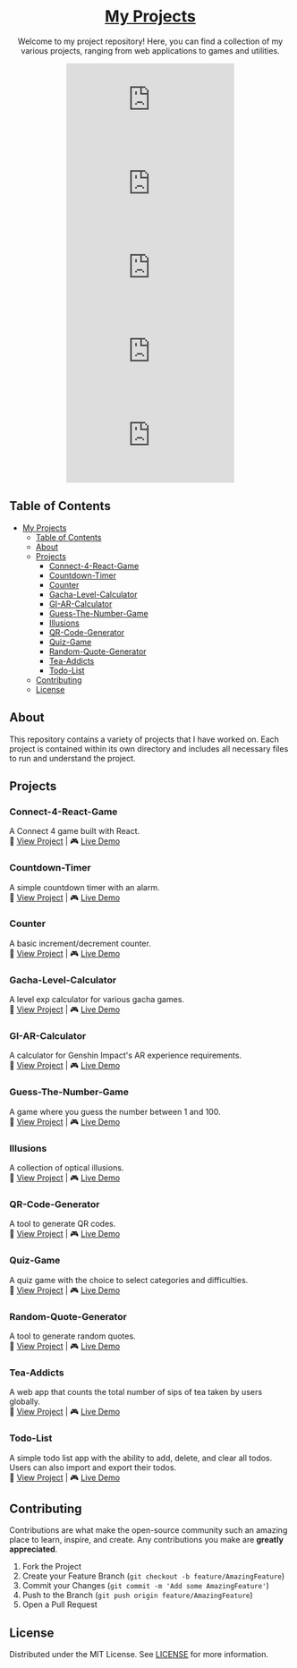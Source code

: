 <div align="center">

# [My Projects](https://exonymos.github.io/projects)

Welcome to my project repository! Here, you can find a collection of my various projects, ranging from web applications to games and utilities.

[![GitHub license](https://img.shields.io/github/license/Exonymos/exonymos.me)](https://github.com/Exonymos/exonymos.me/blob/main/LICENSE)
[![GitHub issues](https://img.shields.io/github/issues/Exonymos/exonymos.me)](https://github.com/Exonymos/exonymos.me/issues)
[![GitHub last commit](https://img.shields.io/github/last-commit/Exonymos/exonymos.me)](https://github.com/Exonymos/exonymos.me/commits/main)<br>
[![GitHub stars](https://img.shields.io/github/stars/Exonymos/exonymos.me)](https://github.com/Exonymos/exonymos.me/stargazers)
[![GitHub forks](https://img.shields.io/github/forks/Exonymos/exonymos.me)](https://github.com/Exonymos/exonymos.me/network)

</div>

## Table of Contents

- [My Projects](#my-projects)
  - [Table of Contents](#table-of-contents)
  - [About](#about)
  - [Projects](#projects)
    - [Connect-4-React-Game](#connect-4-react-game)
    - [Countdown-Timer](#countdown-timer)
    - [Counter](#counter)
    - [Gacha-Level-Calculator](#gacha-level-calculator)
    - [GI-AR-Calculator](#gi-ar-calculator)
    - [Guess-The-Number-Game](#guess-the-number-game)
    - [Illusions](#illusions)
    - [QR-Code-Generator](#qr-code-generator)
    - [Quiz-Game](#quiz-game)
    - [Random-Quote-Generator](#random-quote-generator)
    - [Tea-Addicts](#tea-addicts)
    - [Todo-List](#todo-list)
  - [Contributing](#contributing)
  - [License](#license)

## About

This repository contains a variety of projects that I have worked on. Each project is contained within its own directory and includes all necessary files to run and understand the project.

## Projects

### Connect-4-React-Game

A Connect 4 game built with React.
<br>
📁 [View Project](https://github.com/Exonymos/projects/tree/main/Connect-4-React-Game) | 🎮 [Live Demo](https://exonymos.github.io/projects/Connect-4-React-Game/)

### Countdown-Timer

A simple countdown timer with an alarm.
<br>
📁 [View Project](https://github.com/Exonymos/projects/tree/main/Countdown-Timer) | 🎮 [Live Demo](https://exonymos.github.io/projects/Countdown-Timer/)

### Counter

A basic increment/decrement counter.
<br>
📁 [View Project](https://github.com/Exonymos/projects/tree/main/Counter) | 🎮 [Live Demo](https://exonymos.github.io/projects/Counter/)

### Gacha-Level-Calculator

A level exp calculator for various gacha games.
<br>
📁 [View Project](https://github.com/Exonymos/projects/tree/main/Gacha-Level-Calculator) | 🎮 [Live Demo](https://exonymos.github.io/projects/Gacha-Level-Calculator/)

### GI-AR-Calculator

A calculator for Genshin Impact's AR experience requirements.
<br>
📁 [View Project](https://github.com/Exonymos/projects/tree/main/GI-AR-Calculator) | 🎮 [Live Demo](https://exonymos.github.io/projects/GI-AR-Calculator/)

### Guess-The-Number-Game

A game where you guess the number between 1 and 100.
<br>
📁 [View Project](https://github.com/Exonymos/projects/tree/main/Guess-The-Number-Game) | 🎮 [Live Demo](https://exonymos.github.io/projects/Guess-The-Number-Game/)

### Illusions

A collection of optical illusions.
<br>
📁 [View Project](https://github.com/Exonymos/projects/tree/main/Illusions) | 🎮 [Live Demo](https://exonymos.github.io/projects/Illusions/)

### QR-Code-Generator

A tool to generate QR codes.
<br>
📁 [View Project](https://github.com/Exonymos/projects/tree/main/QR-Code-Generator) | 🎮 [Live Demo](https://exonymos.github.io/projects/QR-Code-Generator/)

### Quiz-Game

A quiz game with the choice to select categories and difficulties.
<br>
📁 [View Project](https://github.com/Exonymos/projects/tree/main/Quiz-Game) | 🎮 [Live Demo](https://exonymos.github.io/projects/Quiz-Game/)

### Random-Quote-Generator

A tool to generate random quotes.
<br>
📁 [View Project](https://github.com/Exonymos/projects/tree/main/Random-Quote-Generator) | 🎮 [Live Demo](https://exonymos.github.io/projects/Random-Quote-Generator/)

### Tea-Addicts

A web app that counts the total number of sips of tea taken by users globally.
<br>
📁 [View Project](https://github.com/Exonymos/projects/tree/main/Tea-Addicts) | 🎮 [Live Demo](https://exonymos.github.io/projects/Tea-Addicts/)

### Todo-List

A simple todo list app with the ability to add, delete, and clear all todos. Users can also import and export their todos.
<br>
📁 [View Project](https://github.com/Exonymos/projects/tree/main/Todo-List/) | 🎮 [Live Demo](https://exonymos.github.io/projects/Todo-List/)

## Contributing

Contributions are what make the open-source community such an amazing place to learn, inspire, and create. Any contributions you make are **greatly appreciated**.

1. Fork the Project
2. Create your Feature Branch (`git checkout -b feature/AmazingFeature`)
3. Commit your Changes (`git commit -m 'Add some AmazingFeature'`)
4. Push to the Branch (`git push origin feature/AmazingFeature`)
5. Open a Pull Request

## License

Distributed under the MIT License. See [LICENSE](https://github.com/Exonymos/projects/blob/main/LICENSE) for more information.
